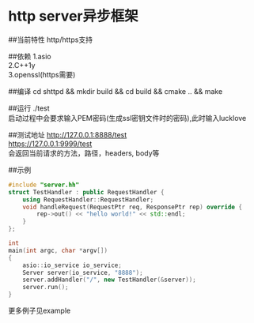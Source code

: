 http server异步框架
===================

##当前特性
http/https支持

##依赖
1.asio  
2.C++1y  
3.openssl(https需要)  

##编译
cd shttpd && mkdir build && cd build && cmake .. && make  

##运行
./test  
启动过程中会要求输入PEM密码(生成ssl密钥文件时的密码),此时输入lucklove  

##测试地址
http://127.0.0.1:8888/test  
https://127.0.0.1:9999/test  
会返回当前请求的方法，路径，headers, body等

##示例
```c++
#include "server.hh"
struct TestHandler : public RequestHandler {
	using RequestHandler::RequestHandler;
	void handleRequest(RequestPtr req, ResponsePtr rep) override {
		rep->out() << "hello world!" << std::endl;
	}
};

int
main(int argc, char *argv[])
{
	asio::io_service io_service;
	Server server(io_service, "8888");
	server.addHandler("/", new TestHandler(&server));
	server.run();
}
```
更多例子见example
